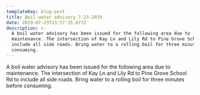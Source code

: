 ```yaml
---
templateKey: blog-post
title: Boil water advisory 7-23-2019
date: 2019-07-23T13:57:35.077Z
description: >-
  A boil water advisory has been issued for the following area due to
  maintenance. The intersection of Kay Ln and Lily Rd to Pine Grove School Rd to
  include all side roads. Bring water to a rolling boil for three minutes before
  consuming.
---
```

A boil water advisory has been issued for the following area due to maintenance. The intersection of Kay Ln and Lily Rd to Pine Grove School Rd to include all side roads. Bring water to a rolling boil for three minutes before consuming.

